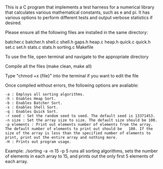 This is a C program that implements a test harness for a numerical library that calculates various mathematical constants, such as e and pi. It has various options to perform different tests and output verbose statistics if desired.

Please ensure all the following files are installed in the same directory:

batcher.c
batcher.h
shell.c
shell.h
gaps.h
heap.c
heap.h
quick.c
quick.h
set.c
set.h
stats.c
stats.h
sorting.c
Makefile
	
To use the file, open terminal and navigate to the appropriate directory

Compile all the files (make clean, make all)

Type "chmod +x {file}" into the terminal if you want to edit the file

Once compiled without errors, the following options are avaliable:

	-a : Employs all sorting algorithms.
	-h : Enables Heap Sort.
	-b : Enables Batcher Sort.
	-s : Enables Shell Sort.
	-q : Enables Quick Sort.
	-r seed : Set the random seed to seed. The default seed is 13371453.
	-n size : Set the array size to size. The default size should be 100.
	-p elements : Print out elements number of elements from the array. The default number of elements to print out should be 	100. If the size of the array is less than the specified number of elements to print, print out the entire array and nothing more.
	-H : Prints out program usage.
	
Example: ./sorting -a -n 15 -p 5 runs all sorting algorithms, sets the number of elements in each array to 15, and prints out the only first 5 elements of each array.
